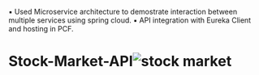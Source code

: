 ▪ Used Microservice architecture to demostrate interaction between multiple services using spring cloud.
▪ API integration with Eureka Client and hosting in PCF.
# Stock-Market-API![stock market](https://github.com/AjayKumar0786/Stock-Market-API/assets/126579063/2b45da2a-6e27-4cf9-a2d1-a30907117f56)
